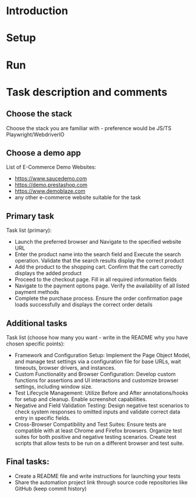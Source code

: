 # Introduction

# Setup

# Run

# Task description and comments

## Choose the stack

Choose the stack you are familiar with - preference would be JS/TS Playwright/WebdriverIO

## Choose a demo app

List of E-Commerce Demo Websites:

- https://www.saucedemo.com
- https://demo.prestashop.com
- https://www.demoblaze.com
- any other e-commerce website suitable for the task

## Primary task

Task list (primary):

- Launch the preferred browser and Navigate to the specified website URL
- Enter the product name into the search field and Execute the search operation. Validate that the search
  results display the correct product
- Add the product to the shopping cart. Confirm that the cart correctly displays the added product
- Proceed to the checkout page. Fill in all required information fields
- Navigate to the payment options page. Verify the availability of all listed payment methods
- Complete the purchase process. Ensure the order confirmation page loads successfully and displays the
  correct order details

## Additional tasks

Task list (choose how many you want - write in the README why you have chosen specific points):

- Framework and Configuration Setup: Implement the Page Object Model, and manage test settings via a
  configuration file for base URLs, wait timeouts, browser drivers, and instances.
- Custom Functionality and Browser Configuration: Develop custom functions for assertions and UI
  interactions and customize browser settings, including window size.
- Test Lifecycle Management: Utilize Before and After annotations/hooks for setup and cleanup. Enable
  screenshot capabilities.
- Negative and Field Validation Testing: Design negative test scenarios to check system responses to
  omitted inputs and validate correct data entry in specific fields.
- Cross-Browser Compatibility and Test Suites: Ensure tests are compatible with at least Chrome and
  Firefox browsers. Organize test suites for both positive and negative testing scenarios. Create test scripts
  that allow tests to be run on a different browser and test suite.

## Final tasks:

- Create a README file and write instructions for launching your tests
- Share the automation project link through source code repositories like GitHub (keep commit history)
